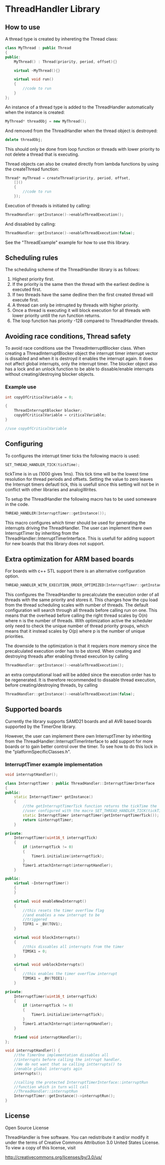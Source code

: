# ThreadHandler Library

How to use
----------

A thread type is created by inhereting the Thread class:

```c++
class MyThread : public Thread
{
public:
    MyThread() : Thread(priority, period, offset){}

    virtual ~MyThread(){}

    virtual void run()
    {
        //code to run
    }
};
```

An instance of a thread type is added to the ThreadHandler automatically when
the instance is created:

```c++
MyThread* threadObj = new MyThread();
```

And removed from the ThreadHandler when the thread object is destroyed:

```c++
delete threadObj;
```

This should only be done from loop function or threads with
lower priority to not delete a thread that is executing.

Thread objects can also be created directly from lambda functions
by using the createThread function:

```c++
Thread* myThread = createThread(priority, period, offset,
    []()
    {
        //code to run
    });
```

Execution of threads is initiated by calling:

```c++
ThreadHandler::getInstance()->enableThreadExecution();
```
And dissabled by calling:

```c++
ThreadHandler::getInstance()->enableThreadExecution(false);
```

See the "ThreadExample" example for how to use this library.

Scheduling rules
----------------

The scheduling scheme of the ThreadHandler library is as follows:
1. Highest priority first.
2. If the priority is the same then the thread with the earliest dedline is executed first.
3. If two threads have the same dedline then the first created thread will execute first.
4. A thread can only be intrrupted by threads with higher priority.
5. Once a thread is executing it will block execution for all threads with lower priority untill the run function returns.
6. The loop function has priority -128 compared to ThreadHandler threads.

Avoiding race conditions, Thread safety
---------------------------------------

To avoid race conditions use the ThreadInterruptBlocker class.
When creating a ThreadInterruptBlocker object the interrupt timer
interrupt vector is dissabled and when it is
destroyd it enables the interrupt again.
It does not affect global interrupts, only
the interrupt timer. The blocker object also
has a lock and an unlock function to be able
to dissable/enable interrupts without
creating/destroying blocker objects.

### Example use
```c++
int copyOfCriticalVariable = 0;

{
    ThreadInterruptBlocker blocker;
    copyOfCriticalVariable = criticalVariable;
}

//use copyOfCriticalVariable
```

Configuring
-----------

To configures the interrupt timer ticks the following macro is used:
```c++
SET_THREAD_HANDLER_TICK(tickTime);
```
tickTime is in us (1000 gives 1ms).
This tick time will be the lowest time resolution for thread periods and offsets.
Setting the value to zero leaves the Interrupt timers defautl tick, this is usefull since
this setting will not be in conflict with other libraries and analogWrites.

To setup the ThreadHandler the following macro has to be used someware in the code.
```c++
THREAD_HANDLER(InterruptTimer::getInstance());
```
This macro configures which timer should be used for generating the interrupts
driving the ThreadHandler. The user can implement there own InterruptTimer by inheriting
from the ThreadHandler::InterruptTimerInterface. This is usefull
for adding support for new boards that this library does not support.

Extra optimization for ARM based boards
----------------------------------------

For boards with c++ STL support there is an alternative configuration option.
```c++
THREAD_HANDLER_WITH_EXECUTION_ORDER_OPTIMIZED(InterruptTimer::getInstance());
```
This configures the ThreadHandler to precalculate the execution order of all
threads with the same priority and stores it. This changes how the cpu
load from the thread scheduling scales with number of threads. The default
configuration will search through all threads before calling run on one. This
means that the overhead before calling the right thread scales by O(n) where n
is the number of threads. With optimization active the scheduler only need to
check the unique number of thread priority groups, which means that it instead
scales by O(p) where p is the number of unique priorities.

The downside to the optimization is that it requiers more memory since the
precalculated execution order has to be stored. When creating and destroying
threads after enabling thread execution by calling
```c++
ThreadHandler::getInstance()->enableThreadExecution();
```
an extra computational load will be added since the execution order has to be
regenerated. It is therefore recommended to dissable thread execution, before
creating/destroying threads, by calling
```c++
ThreadHandler::getInstance()->enableThreadExecution(false);
```

## Supported boards
Currently the library supports SAMD21 boards and all AVR based boards supported by the
TimerOne library. 

However, the user can implement there own InterruptTimer by inheriting
from the ThreadHandler::InterruptTimerInterface to add support for
more boards or to gain better control over the timer.
To see how to do this lock in the "platformSpecificClasses.h".

### InterruptTimer example implementation

```c++
void interruptHandler();

class InterruptTimer : public ThreadHandler::InterruptTimerInterface
{
public:
    static InterruptTimer* getInstance()
    {
        //the getInterruptTimerTick function returns the tickTime the
        //user configured with the macro SET_THREAD_HANDLER_TICK(tickTime);
        static InterruptTimer interruptTimer(getInterruptTimerTick());
        return &interruptTimer;
    }

private:
    InterruptTimer(uint16_t interruptTick)
    {
        if (interruptTick != 0)
        {
            Timer1.initialize(interruptTick);
        }
        Timer1.attachInterrupt(interruptHandler);
    }

public:
    virtual ~InterruptTimer()
    {
    }

    virtual void enableNewInterrupt()
    {
        //this resets the timer overflow flag
        //and enables a new interrupt to be
        //triggered
        TIFR1 = _BV(TOV1);
    }

    virtual void blockInterrupts()
    {
        //this dissables all interrupts from the timer
        TIMSK1 = 0;
    }

    virtual void unblockInterrupts()
    {
        //this enables the timer overflow interrupt
        TIMSK1 = _BV(TOIE1);
    }

private:
    InterruptTimer(uint16_t interruptTick)
    {
        if (interruptTick != 0)
        {
            Timer1.initialize(interruptTick);
        }
        Timer1.attachInterrupt(interruptHandler);
    }

    friend void interruptHandler();
};

void interruptHandler() {
    //the TimerOne implementation dissables all
    //interrupts before calling the intrrupt handler.
    //We do not want that so calling intterrupts() to
    //enable global interrupts agin
    interrupts();

    //calling the protected InterruptTimerInterface::interruptRun
    //function which in turn will call
    //ThreadHandler::interruptRun
    InterruptTimer::getInstance()->interruptRun();
}
```

## License
Open Source License

ThreadHandler is free software. You can redistribute it and/or modify it under
the terms of Creative Commons Attribution 3.0 United States License.
To view a copy of this license, visit

http://creativecommons.org/licenses/by/3.0/us/

